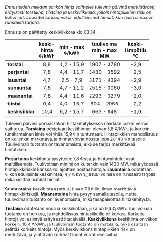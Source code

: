 *Ennusteiden mukaan sähkön hinta vaihtelee tulevina päivinä merkittävästi, erityisesti torstaina, tiistaina ja keskiviikkona, jolloin hintapiikkien riski on kohonnut. Lauantai tarjoaa viikon edullisimmat hinnat, kun tuulivoimaa on runsaasti tarjolla.*

Ennuste on päivitetty keskiviikkona klo 03:34.

|          | keski-<br>hinta<br>¢/kWh | min - max<br>¢/kWh | tuulivoima<br>min - max<br>MW | keski-<br>lämpötila<br>°C |
|:-------------|:----------------:|:----------------:|:-------------:|:-------------:|
| **torstai**  |        8,8       |     1,2 - 15,9   |  1907 - 3780  |     -2,9      |
| **perjantai**|        7,8       |     4,4 - 11,7   |  1430 - 3592  |     -2,5      |
| **lauantai** |        4,7       |     2,5 - 7,9    |  3171 - 4394  |     -2,9      |
| **sunnuntai**|        7,8       |     4,7 - 11,2   |  2515 - 3060  |     -3,0      |
| **maanantai**|        7,8       |     4,4 - 11,6   |  2293 - 3279  |     -2,0      |
| **tiistai**  |        9,4       |     4,0 - 15,7   |   894 - 2955  |     -2,2      |
| **keskiviikko**|     10,4       |     6,2 - 15,7   |   663 - 848   |     -1,9      |

Tulevien päivien pörssisähkön hintakehityksessä nähdään jonkin verran vaihtelua. **Torstaina** odotetaan keskihinnan olevan 8,8 ¢/kWh, ja korkein tuntikohtainen hinta voi yltää 15,9 ¢:n tuntumaan. Hintapiikkien mahdollisuus on kuitenkin merkittävä, ja hinnat voivat nousta jopa 20-40 ¢:n tasolle. Tuulivoiman tuotanto on tavanomaista, eikä se tarjoa merkittävää hintatukea.

**Perjantaina** keskihinta pysyttelee 7,8 ¢:ssa, ja hintavaihtelut ovat maltillisempia. Tuulivoiman minimi on kuitenkin vain 1430 MW, mikä yhdessä hintapiikkiriskin kanssa voi ajoittain nostaa hintoja. **Lauantaina** odotetaan viikon edullisinta keskihintaa, 4,7 ¢/kWh, ja tuulivoimaa on runsaasti tarjolla, mikä selittää matalat hinnat.

**Sunnuntaina** keskihinta asettuu jälleen 7,8 ¢:iin, ilman merkittäviä hintapiikkiriskejä. **Maanantaina** hinta pysyy samalla tasolla, mutta tuulivoiman tuotanto on tavanomaista, mikä tasapainottaa hintakehitystä.

**Tiistaina** odotetaan nousua keskihintaan, joka on 9,4 ¢/kWh. Tuulivoiman tuotanto on heikkoa, ja mahdollisuus hintapiikeille on korkea. Korkeita hintoja voi esiintyä erityisesti iltapäivällä. **Keskiviikkona** keskihinta on viikon korkein, 10,4 ¢/kWh, ja tuulivoiman tuotanto on matalalla, mikä osaltaan selittää korkeita hintoja. Myös keskiviikkona hintapiikkien riski on merkittävä, ja yllättävän korkeat hinnat voivat realisoitua.
